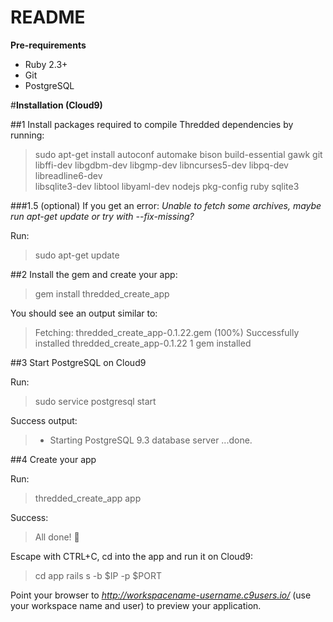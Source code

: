 # README

**Pre-requirements**

* Ruby 2.3+
* Git
* PostgreSQL

#**Installation (Cloud9)**

##1 Install packages required to compile Thredded dependencies by running:

> sudo apt-get install autoconf automake bison build-essential gawk git \
  libffi-dev libgdbm-dev libgmp-dev libncurses5-dev libpq-dev libreadline6-dev \
  libsqlite3-dev libtool libyaml-dev nodejs pkg-config ruby sqlite3

###1.5 (optional) If you get an error: *Unable to fetch some archives, maybe run apt-get update or try with --fix-missing?*

Run: 
> sudo apt-get update

##2 Install the gem and create your app:

> gem install thredded_create_app

You should see an output similar to:

> Fetching: thredded_create_app-0.1.22.gem (100%)
Successfully installed thredded_create_app-0.1.22
1 gem installed

##3 Start PostgreSQL on Cloud9

Run:
> sudo service postgresql start

Success output:

>  * Starting PostgreSQL 9.3 database server
   ...done.

##4 Create your app

Run:
> thredded_create_app app

Success:
> All done! 🌟

Escape with CTRL+C, cd into the app and run it on Cloud9:

> cd app
> rails s -b $IP -p $PORT

Point your browser to *http://workspacename-username.c9users.io/* (use your workspace name and user) to preview your application.

